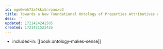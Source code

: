 ```yaml
---
id: ogo6wah73a4kkx5nrpaoxo3
title: Towards a New Foundational Ontology of Properties Attributives and Data
desc: ''
updated: 1721424242585
created: 1721421522426
---
```


- included-in: [[book.ontology-makes-sense]]